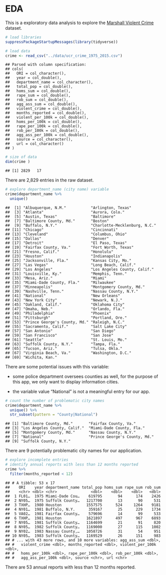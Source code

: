 EDA
================

This is a exploratory data analysis to explore the [Marshall Violent
Crime](https://github.com/themarshallproject/city-crime) dataset.

``` r
# load libraries
suppressPackageStartupMessages(library(tidyverse))
```

``` r
# load data
crime <- read_csv("../data/ucr_crime_1975_2015.csv")
```

    ## Parsed with column specification:
    ## cols(
    ##   ORI = col_character(),
    ##   year = col_double(),
    ##   department_name = col_character(),
    ##   total_pop = col_double(),
    ##   homs_sum = col_double(),
    ##   rape_sum = col_double(),
    ##   rob_sum = col_double(),
    ##   agg_ass_sum = col_double(),
    ##   violent_crime = col_double(),
    ##   months_reported = col_double(),
    ##   violent_per_100k = col_double(),
    ##   homs_per_100k = col_double(),
    ##   rape_per_100k = col_double(),
    ##   rob_per_100k = col_double(),
    ##   agg_ass_per_100k = col_double(),
    ##   source = col_character(),
    ##   url = col_character()
    ## )

``` r
# size of data
dim(crime )
```

    ## [1] 2829   17

There are 2,829 entries in the raw dataset.

``` r
# explore department_name (city name) variable
crime$department_name %>%
  unique()
```

    ##  [1] "Albuquerque, N.M."           "Arlington, Texas"           
    ##  [3] "Atlanta"                     "Aurora, Colo."              
    ##  [5] "Austin, Texas"               "Baltimore"                  
    ##  [7] "Baltimore County, Md."       "Boston"                     
    ##  [9] "Buffalo, N.Y."               "Charlotte-Mecklenburg, N.C."
    ## [11] "Chicago"                     "Cincinnati"                 
    ## [13] "Cleveland"                   "Columbus, Ohio"             
    ## [15] "Dallas"                      "Denver"                     
    ## [17] "Detroit"                     "El Paso, Texas"             
    ## [19] "Fairfax County, Va."         "Fort Worth, Texas"          
    ## [21] "Fresno, Calif."              "Honolulu"                   
    ## [23] "Houston"                     "Indianapolis"               
    ## [25] "Jacksonville, Fla."          "Kansas City, Mo."           
    ## [27] "Las Vegas"                   "Long Beach, Calif."         
    ## [29] "Los Angeles"                 "Los Angeles County, Calif." 
    ## [31] "Louisville, Ky."             "Memphis, Tenn."             
    ## [33] "Mesa, Ariz."                 "Miami"                      
    ## [35] "Miami-Dade County, Fla."     "Milwaukee"                  
    ## [37] "Minneapolis"                 "Montgomery County, Md."     
    ## [39] "Nashville, Tenn."            "Nassau County, N.Y."        
    ## [41] "National"                    "New Orleans"                
    ## [43] "New York City"               "Newark, N.J."               
    ## [45] "Oakland, Calif."             "Oklahoma City"              
    ## [47] "Omaha, Neb."                 "Orlando, Fla."              
    ## [49] "Philadelphia"                "Phoenix"                    
    ## [51] "Pittsburgh"                  "Portland, Ore."             
    ## [53] "Prince George's County, Md." "Raleigh, N.C."              
    ## [55] "Sacramento, Calif."          "Salt Lake City"             
    ## [57] "San Antonio"                 "San Diego"                  
    ## [59] "San Francisco"               "San Jose"                   
    ## [61] "Seattle"                     "St. Louis, Mo."             
    ## [63] "Suffolk County, N.Y."        "Tampa, Fla."                
    ## [65] "Tucson, Ariz."               "Tulsa, Okla."               
    ## [67] "Virginia Beach, Va."         "Washington, D.C."           
    ## [69] "Wichita, Kan."

There are some potential issues with this variable:

  - some police department oversees counties as well, for the purpose of
    this app, we only want to display information cities.

  - the variable value “National” is not a meaningful entry for our app.

<!-- end list -->

``` r
# count the number of problematic city names
crime$department_name %>%
  unique() %>% 
  str_subset(pattern = "County|National")
```

    ## [1] "Baltimore County, Md."       "Fairfax County, Va."        
    ## [3] "Los Angeles County, Calif."  "Miami-Dade County, Fla."    
    ## [5] "Montgomery County, Md."      "Nassau County, N.Y."        
    ## [7] "National"                    "Prince George's County, Md."
    ## [9] "Suffolk County, N.Y."

There are 9 potentially problematic city names for our application.

``` r
# explore incomplete entries
# identify annual reports with less than 12 months reported
crime %>% 
  filter(months_reported < 12)
```

    ## # A tibble: 53 x 17
    ##    ORI    year department_name total_pop homs_sum rape_sum rob_sum
    ##    <chr> <dbl> <chr>               <dbl>    <dbl>    <dbl>   <dbl>
    ##  1 FL01…  1975 Miami-Dade Cou…    619795       94      174    2426
    ##  2 NY05…  1975 Suffolk County…   1217700       13       90     531
    ##  3 TXHP…  1980 Houston           1557575      524     1264    9181
    ##  4 NY01…  1981 Buffalo, N.Y.      359167       25      229    1734
    ##  5 VA02…  1981 Fairfax County…    579696       14       99     533
    ##  6 TXHP…  1981 Houston           1621897      497      967    6893
    ##  7 NY05…  1981 Suffolk County…   1164699       21       91     820
    ##  8 NY05…  1982 Suffolk County…   1169000       27      115    1002
    ##  9 NY02…  1983 Nassau County,…   1058726       31       54     951
    ## 10 NY05…  1983 Suffolk County…   1169529       26      151     983
    ## # ... with 43 more rows, and 10 more variables: agg_ass_sum <dbl>,
    ## #   violent_crime <dbl>, months_reported <dbl>, violent_per_100k <dbl>,
    ## #   homs_per_100k <dbl>, rape_per_100k <dbl>, rob_per_100k <dbl>,
    ## #   agg_ass_per_100k <dbl>, source <chr>, url <chr>

There are 53 annual reports with less than 12 months reported.
